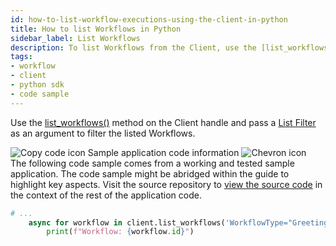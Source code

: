 ```yaml
---
id: how-to-list-workflow-executions-using-the-client-in-python
title: How to list Workflows in Python
sidebar_label: List Workflows
description: To list Workflows from the Client, use the [list_workflows()](https://python.temporal.io/temporalio.client.Client.html#list_workflows) method on the Client handle and pass a [List Filter](/concepts/what-is-a-list-filter) as an argument to filter the listed Workflows.
tags:
- workflow
- client
- python sdk
- code sample
---
```


<!-- DO NOT EDIT THIS FILE DIRECTLY.
THIS FILE IS GENERATED from https://github.com/temporalio/documentation-samples-python/blob/main/your_visibility/starter_dacx.py. -->

Use the [list_workflows()](https://python.temporal.io/temporalio.client.Client.html#list_workflows) method on the Client handle and pass a [List Filter](/concepts/what-is-a-list-filter) as an argument to filter the listed Workflows.

<div class="copycode-notice-container"><div class="copycode-notice"><img data-style="copycode-icon" src="/icons/copycode.png" alt="Copy code icon" /> Sample application code information <img id="i-08e25359-89c5-4ad7-b579-19c5cd69621a" data-event="clickable-copycode-info" data-style="chevron-icon" src="/icons/chevron.png" alt="Chevron icon" /></div><div id="copycode-info-08e25359-89c5-4ad7-b579-19c5cd69621a" class="copycode-info">The following code sample comes from a working and tested sample application. The code sample might be abridged within the guide to highlight key aspects. Visit the source repository to <a href="https://github.com/temporalio/documentation-samples-python/blob/main/your_visibility/starter_dacx.py">view the source code</a> in the context of the rest of the application code.</div></div>

```python
# ...
    async for workflow in client.list_workflows('WorkflowType="GreetingWorkflow"'):
        print(f"Workflow: {workflow.id}")
```
